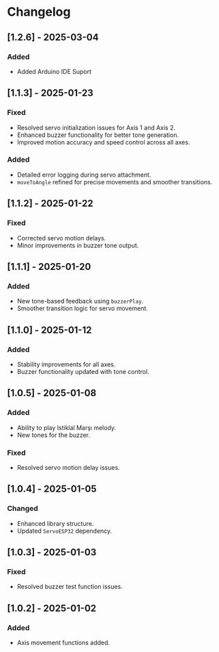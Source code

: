 # Changelog

## [1.2.6] - 2025-03-04
### Added
- Added Arduino IDE Suport


## [1.1.3] - 2025-01-23
### Fixed
- Resolved servo initialization issues for Axis 1 and Axis 2.
- Enhanced buzzer functionality for better tone generation.
- Improved motion accuracy and speed control across all axes.

### Added
- Detailed error logging during servo attachment.
- `moveToAngle` refined for precise movements and smoother transitions.

## [1.1.2] - 2025-01-22
### Fixed
- Corrected servo motion delays.
- Minor improvements in buzzer tone output.

## [1.1.1] - 2025-01-20
### Added
- New tone-based feedback using `buzzerPlay`.
- Smoother transition logic for servo movement.

## [1.1.0] - 2025-01-12
### Added
- Stability improvements for all axes.
- Buzzer functionality updated with tone control.

## [1.0.5] - 2025-01-08
### Added
- Ability to play Istiklal Marşı melody.
- New tones for the buzzer.

### Fixed
- Resolved servo motion delay issues.

## [1.0.4] - 2025-01-05
### Changed
- Enhanced library structure.
- Updated `ServoESP32` dependency.

## [1.0.3] - 2025-01-03
### Fixed
- Resolved buzzer test function issues.

## [1.0.2] - 2025-01-02
### Added
- Axis movement functions added.
